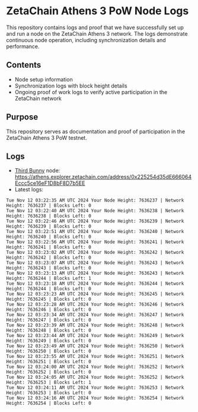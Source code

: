 # ZetaChain Athens 3 PoW Node Logs
This repository contains logs and proof that we have successfully set up and run a node on the ZetaChain Athens 3 network. The logs demonstrate continuous node operation, including synchronization details and performance.

## Contents
- Node setup information
- Synchronization logs with block height details
- Ongoing proof of work logs to verify active participation in the ZetaChain network

## Purpose
This repository serves as documentation and proof of participation in the ZetaChain Athens 3 PoW testnet.

## Logs

- [Third Bunny](https://thirdbunny.xyz/) node: https://athens.explorer.zetachain.com/address/0x225254d35dE666064Eccc5ce16eF1D8bF8D7b5EE
- Latest logs:
```
Tue Nov 12 03:22:35 AM UTC 2024 Your Node Height: 7636237 | Network Height: 7636237 | Blocks Left: 0
Tue Nov 12 03:22:40 AM UTC 2024 Your Node Height: 7636238 | Network Height: 7636238 | Blocks Left: 0
Tue Nov 12 03:22:46 AM UTC 2024 Your Node Height: 7636239 | Network Height: 7636239 | Blocks Left: 0
Tue Nov 12 03:22:51 AM UTC 2024 Your Node Height: 7636240 | Network Height: 7636240 | Blocks Left: 0
Tue Nov 12 03:22:56 AM UTC 2024 Your Node Height: 7636241 | Network Height: 7636241 | Blocks Left: 0
Tue Nov 12 03:23:02 AM UTC 2024 Your Node Height: 7636242 | Network Height: 7636242 | Blocks Left: 0
Tue Nov 12 03:23:07 AM UTC 2024 Your Node Height: 7636243 | Network Height: 7636243 | Blocks Left: 0
Tue Nov 12 03:23:13 AM UTC 2024 Your Node Height: 7636243 | Network Height: 7636244 | Blocks Left: 1
Tue Nov 12 03:23:18 AM UTC 2024 Your Node Height: 7636244 | Network Height: 7636244 | Blocks Left: 0
Tue Nov 12 03:23:23 AM UTC 2024 Your Node Height: 7636245 | Network Height: 7636245 | Blocks Left: 0
Tue Nov 12 03:23:28 AM UTC 2024 Your Node Height: 7636246 | Network Height: 7636246 | Blocks Left: 0
Tue Nov 12 03:23:34 AM UTC 2024 Your Node Height: 7636247 | Network Height: 7636247 | Blocks Left: 0
Tue Nov 12 03:23:39 AM UTC 2024 Your Node Height: 7636248 | Network Height: 7636248 | Blocks Left: 0
Tue Nov 12 03:23:44 AM UTC 2024 Your Node Height: 7636249 | Network Height: 7636249 | Blocks Left: 0
Tue Nov 12 03:23:49 AM UTC 2024 Your Node Height: 7636250 | Network Height: 7636250 | Blocks Left: 0
Tue Nov 12 03:23:55 AM UTC 2024 Your Node Height: 7636251 | Network Height: 7636251 | Blocks Left: 0
Tue Nov 12 03:24:00 AM UTC 2024 Your Node Height: 7636252 | Network Height: 7636252 | Blocks Left: 0
Tue Nov 12 03:24:05 AM UTC 2024 Your Node Height: 7636252 | Network Height: 7636253 | Blocks Left: 1
Tue Nov 12 03:24:11 AM UTC 2024 Your Node Height: 7636253 | Network Height: 7636253 | Blocks Left: 0
Tue Nov 12 03:24:16 AM UTC 2024 Your Node Height: 7636254 | Network Height: 7636254 | Blocks Left: 0
```
